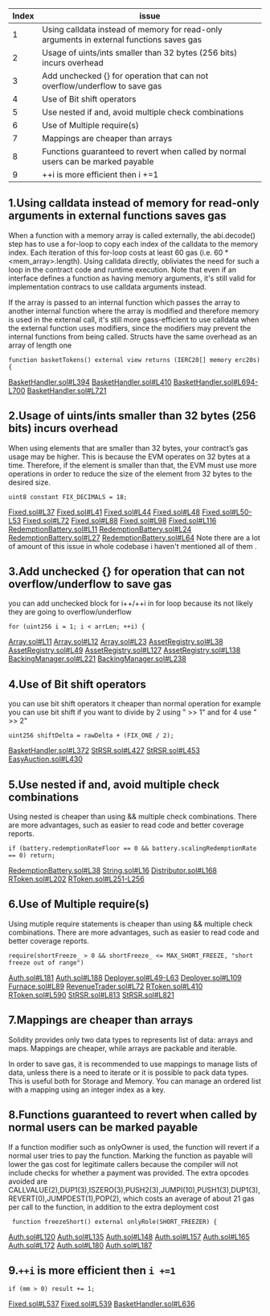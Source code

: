 | Index | issue                                                                                    |
|-------|------------------------------------------------------------------------------------------|
| 1     | Using calldata instead of memory for read-only arguments in external functions saves gas |
| 2     | Usage of uints/ints smaller than 32 bytes (256 bits) incurs overhead                     |
| 3     | Add unchecked {} for operation that can not overflow/underflow to save gas               |
| 4     | Use of Bit shift operators                                                               |
| 5     | Use nested if and, avoid multiple check combinations                                     |
| 6     | Use of Multiple require(s)                                                               |
| 7     | Mappings are cheaper than arrays                                                         |
| 8     | Functions guaranteed to revert when called by normal users can be marked payable         |
| 9     | ++i is more efficient then i +=1                                                         |

## 1.Using calldata instead of memory for read-only arguments in external functions saves gas
When a function with a memory array is called externally, the abi.decode() step has to use a for-loop to copy each index of the calldata to the memory index. Each iteration of this for-loop costs at least 60 gas (i.e. 60 * <mem_array>.length). Using calldata directly, obliviates the need for such a loop in the contract code and runtime execution. Note that even if an interface defines a function as having memory arguments, it's still valid for implementation contracs to use calldata arguments instead.

If the array is passed to an internal function which passes the array to another internal function where the array is modified and therefore memory is used in the external call, it's still more gass-efficient to use calldata when the external function uses modifiers, since the modifiers may prevent the internal functions from being called. Structs have the same overhead as an array of length one
```
function basketTokens() external view returns (IERC20[] memory erc20s) {
```
[BasketHandler.sol#L394](https://github.com/reserve-protocol/protocol/blob/df7ecadc2bae74244ace5e8b39e94bc992903158/contracts/p1/BasketHandler.sol#L394)
[BasketHandler.sol#L410](https://github.com/reserve-protocol/protocol/blob/df7ecadc2bae74244ace5e8b39e94bc992903158/contracts/p1/BasketHandler.sol#L410)
[BasketHandler.sol#L694-L700](https://github.com/reserve-protocol/protocol/blob/df7ecadc2bae74244ace5e8b39e94bc992903158/contracts/p1/BasketHandler.sol#L694-L700)
[BasketHandler.sol#L721](https://github.com/reserve-protocol/protocol/blob/df7ecadc2bae74244ace5e8b39e94bc992903158/contracts/p1/BasketHandler.sol#L721)

## 2.Usage of uints/ints smaller than 32 bytes (256 bits) incurs overhead                     
When using elements that are smaller than 32 bytes, your contract’s gas usage may be higher. This is because the EVM operates on 32 bytes at a time. Therefore, if the element is smaller than that, the EVM must use more operations in order to reduce the size of the element from 32 bytes to the desired size.
```
uint8 constant FIX_DECIMALS = 18;
```
[Fixed.sol#L37](https://github.com/reserve-protocol/protocol/blob/df7ecadc2bae74244ace5e8b39e94bc992903158/contracts/libraries/Fixed.sol#L37)
[Fixed.sol#L41](https://github.com/reserve-protocol/protocol/blob/df7ecadc2bae74244ace5e8b39e94bc992903158/contracts/libraries/Fixed.sol#L41)
[Fixed.sol#L44](https://github.com/reserve-protocol/protocol/blob/df7ecadc2bae74244ace5e8b39e94bc992903158/contracts/libraries/Fixed.sol#L44)
[Fixed.sol#L48](https://github.com/reserve-protocol/protocol/blob/df7ecadc2bae74244ace5e8b39e94bc992903158/contracts/libraries/Fixed.sol#L48)
[Fixed.sol#L50-L53](https://github.com/reserve-protocol/protocol/blob/df7ecadc2bae74244ace5e8b39e94bc992903158/contracts/libraries/Fixed.sol#L50-L53)
[Fixed.sol#L72](https://github.com/reserve-protocol/protocol/blob/df7ecadc2bae74244ace5e8b39e94bc992903158/contracts/libraries/Fixed.sol#L72)
[Fixed.sol#L88](https://github.com/reserve-protocol/protocol/blob/df7ecadc2bae74244ace5e8b39e94bc992903158/contracts/libraries/Fixed.sol#L88)
[Fixed.sol#L98](https://github.com/reserve-protocol/protocol/blob/df7ecadc2bae74244ace5e8b39e94bc992903158/contracts/libraries/Fixed.sol#L98)
[Fixed.sol#L116](https://github.com/reserve-protocol/protocol/blob/df7ecadc2bae74244ace5e8b39e94bc992903158/contracts/libraries/Fixed.sol#L116)
[RedemptionBattery.sol#L11](https://github.com/reserve-protocol/protocol/blob/df7ecadc2bae74244ace5e8b39e94bc992903158/contracts/libraries/RedemptionBattery.sol#L11)
[RedemptionBattery.sol#L24](https://github.com/reserve-protocol/protocol/blob/df7ecadc2bae74244ace5e8b39e94bc992903158/contracts/libraries/RedemptionBattery.sol#L24)
[RedemptionBattery.sol#L27](https://github.com/reserve-protocol/protocol/blob/df7ecadc2bae74244ace5e8b39e94bc992903158/contracts/libraries/RedemptionBattery.sol#L27)
[RedemptionBattery.sol#L64](https://github.com/reserve-protocol/protocol/blob/df7ecadc2bae74244ace5e8b39e94bc992903158/contracts/libraries/RedemptionBattery.sol#L64)
Note there are a lot of amount of this issue in whole codebase i haven't mentioned all of them .

## 3.Add unchecked {} for operation that can not overflow/underflow to save gas
you can add unchecked block for i++/++i in for loop because its not likely they are going to overflow/underflow
```
for (uint256 i = 1; i < arrLen; ++i) {
```
[Array.sol#L11](https://github.com/reserve-protocol/protocol/blob/df7ecadc2bae74244ace5e8b39e94bc992903158/contracts/libraries/Array.sol#L11)
[Array.sol#L12](https://github.com/reserve-protocol/protocol/blob/df7ecadc2bae74244ace5e8b39e94bc992903158/contracts/libraries/Array.sol#L12)
[Array.sol#L23](https://github.com/reserve-protocol/protocol/blob/df7ecadc2bae74244ace5e8b39e94bc992903158/contracts/libraries/Array.sol#L23)
[AssetRegistry.sol#L38](https://github.com/reserve-protocol/protocol/blob/df7ecadc2bae74244ace5e8b39e94bc992903158/contracts/p1/AssetRegistry.sol#L38)
[AssetRegistry.sol#L49](https://github.com/reserve-protocol/protocol/blob/df7ecadc2bae74244ace5e8b39e94bc992903158/contracts/p1/AssetRegistry.sol#L49)
[AssetRegistry.sol#L127](https://github.com/reserve-protocol/protocol/blob/df7ecadc2bae74244ace5e8b39e94bc992903158/contracts/p1/AssetRegistry.sol#L127)
[AssetRegistry.sol#L138](https://github.com/reserve-protocol/protocol/blob/df7ecadc2bae74244ace5e8b39e94bc992903158/contracts/p1/AssetRegistry.sol#L138)
[BackingManager.sol#L221](https://github.com/reserve-protocol/protocol/blob/df7ecadc2bae74244ace5e8b39e94bc992903158/contracts/p1/BackingManager.sol#L221)
[BackingManager.sol#L238](https://github.com/reserve-protocol/protocol/blob/df7ecadc2bae74244ace5e8b39e94bc992903158/contracts/p1/BackingManager.sol#L238)

## 4.Use of Bit shift operators
you can use bit shift operators it cheaper than normal operation for example you can use bit shift if you want to divide by 2 using " >> 1" and for 4 use " >> 2" 
```
uint256 shiftDelta = rawDelta + (FIX_ONE / 2);
```
[BasketHandler.sol#L372](https://github.com/reserve-protocol/protocol/blob/df7ecadc2bae74244ace5e8b39e94bc992903158/contracts/p1/BasketHandler.sol#L372)
[StRSR.sol#L427](https://github.com/reserve-protocol/protocol/blob/df7ecadc2bae74244ace5e8b39e94bc992903158/contracts/p1/StRSR.sol#L427)
[StRSR.sol#L453](https://github.com/reserve-protocol/protocol/blob/df7ecadc2bae74244ace5e8b39e94bc992903158/contracts/p1/StRSR.sol#L453)
[EasyAuction.sol#L430](https://github.com/reserve-protocol/protocol/blob/df7ecadc2bae74244ace5e8b39e94bc992903158/contracts/plugins/mocks/vendor/EasyAuction.sol#L430)

## 5.Use nested if and, avoid multiple check combinations
Using nested is cheaper than using && multiple check combinations. There are more advantages, such as easier to read code and better coverage reports.
```
if (battery.redemptionRateFloor == 0 && battery.scalingRedemptionRate == 0) return;
```
[RedemptionBattery.sol#L38](https://github.com/reserve-protocol/protocol/blob/df7ecadc2bae74244ace5e8b39e94bc992903158/contracts/libraries/RedemptionBattery.sol#L38)
[String.sol#L16](https://github.com/reserve-protocol/protocol/blob/df7ecadc2bae74244ace5e8b39e94bc992903158/contracts/libraries/String.sol#L16)
[Distributor.sol#L168](https://github.com/reserve-protocol/protocol/blob/df7ecadc2bae74244ace5e8b39e94bc992903158/contracts/p1/Distributor.sol#L168)
[RToken.sol#L202](https://github.com/reserve-protocol/protocol/blob/df7ecadc2bae74244ace5e8b39e94bc992903158/contracts/p1/RToken.sol#L202)
[RToken.sol#L251-L256](https://github.com/reserve-protocol/protocol/blob/df7ecadc2bae74244ace5e8b39e94bc992903158/contracts/p1/RToken.sol#L251-L256)

## 6.Use of Multiple require(s)
Using mutiple require statements is cheaper than using && multiple check combinations. There are more advantages, such as easier to read code and better coverage reports.
```
require(shortFreeze_ > 0 && shortFreeze_ <= MAX_SHORT_FREEZE, "short freeze out of range")
```
[Auth.sol#L181](https://github.com/reserve-protocol/protocol/blob/df7ecadc2bae74244ace5e8b39e94bc992903158/contracts/mixins/Auth.sol#L181)
[Auth.sol#L188](https://github.com/reserve-protocol/protocol/blob/df7ecadc2bae74244ace5e8b39e94bc992903158/contracts/mixins/Auth.sol#L188)
[Deployer.sol#L49-L63](https://github.com/reserve-protocol/protocol/blob/df7ecadc2bae74244ace5e8b39e94bc992903158/contracts/p1/Deployer.sol#L49-L63)
[Deployer.sol#L109](https://github.com/reserve-protocol/protocol/blob/df7ecadc2bae74244ace5e8b39e94bc992903158/contracts/p1/Deployer.sol#L109)
[Furnace.sol#L89](https://github.com/reserve-protocol/protocol/blob/df7ecadc2bae74244ace5e8b39e94bc992903158/contracts/p1/Furnace.sol#L89)
[RevenueTrader.sol#L72](https://github.com/reserve-protocol/protocol/blob/df7ecadc2bae74244ace5e8b39e94bc992903158/contracts/p1/RevenueTrader.sol#L72)
[RToken.sol#L410](https://github.com/reserve-protocol/protocol/blob/df7ecadc2bae74244ace5e8b39e94bc992903158/contracts/p1/RToken.sol#L410)
[RToken.sol#L590](https://github.com/reserve-protocol/protocol/blob/df7ecadc2bae74244ace5e8b39e94bc992903158/contracts/p1/RToken.sol#L590)
[StRSR.sol#L813](https://github.com/reserve-protocol/protocol/blob/df7ecadc2bae74244ace5e8b39e94bc992903158/contracts/p1/StRSR.sol#L813)
[StRSR.sol#L821](https://github.com/reserve-protocol/protocol/blob/df7ecadc2bae74244ace5e8b39e94bc992903158/contracts/p1/StRSR.sol#L821)

## 7.Mappings are cheaper than arrays
Solidity provides only two data types to represents list of data: arrays and maps. Mappings are cheaper, while arrays are packable and iterable.

In order to save gas, it is recommended to use mappings to manage lists of data, unless there is a need to iterate or it is possible to pack data types. This is useful both for Storage and Memory. You can manage an ordered list with a mapping using an integer index as a key.

## 8.Functions guaranteed to revert when called by normal users can be marked payable
If a function modifier such as onlyOwner is used, the function will revert if a normal user tries to pay the function. Marking the function as payable will lower the gas cost for legitimate callers because the compiler will not include checks for whether a payment was provided. The extra opcodes avoided are
CALLVALUE(2),DUP1(3),ISZERO(3),PUSH2(3),JUMPI(10),PUSH1(3),DUP1(3),REVERT(0),JUMPDEST(1),POP(2), which costs an average of about 21 gas per call to the function, in addition to the extra deployment cost
```
 function freezeShort() external onlyRole(SHORT_FREEZER) {
```
[Auth.sol#L120](https://github.com/reserve-protocol/protocol/blob/df7ecadc2bae74244ace5e8b39e94bc992903158/contracts/mixins/Auth.sol#L120)
[Auth.sol#L135](https://github.com/reserve-protocol/protocol/blob/df7ecadc2bae74244ace5e8b39e94bc992903158/contracts/mixins/Auth.sol#L135)
[Auth.sol#L148](https://github.com/reserve-protocol/protocol/blob/df7ecadc2bae74244ace5e8b39e94bc992903158/contracts/mixins/Auth.sol#L148)
[Auth.sol#L157](https://github.com/reserve-protocol/protocol/blob/df7ecadc2bae74244ace5e8b39e94bc992903158/contracts/mixins/Auth.sol#L157)
[Auth.sol#L165](https://github.com/reserve-protocol/protocol/blob/df7ecadc2bae74244ace5e8b39e94bc992903158/contracts/mixins/Auth.sol#L165)
[Auth.sol#L172](https://github.com/reserve-protocol/protocol/blob/df7ecadc2bae74244ace5e8b39e94bc992903158/contracts/mixins/Auth.sol#L172)
[Auth.sol#L180](https://github.com/reserve-protocol/protocol/blob/df7ecadc2bae74244ace5e8b39e94bc992903158/contracts/mixins/Auth.sol#L180)
[Auth.sol#L187](https://github.com/reserve-protocol/protocol/blob/df7ecadc2bae74244ace5e8b39e94bc992903158/contracts/mixins/Auth.sol#L187)

## 9.`++i` is more efficient then `i +=1`
```
if (mm > 0) result += 1;
```
[Fixed.sol#L537](https://github.com/reserve-protocol/protocol/blob/df7ecadc2bae74244ace5e8b39e94bc992903158/contracts/libraries/Fixed.sol#L537)
[Fixed.sol#L539](https://github.com/reserve-protocol/protocol/blob/df7ecadc2bae74244ace5e8b39e94bc992903158/contracts/libraries/Fixed.sol#L539)
[BasketHandler.sol#L636](https://github.com/reserve-protocol/protocol/blob/df7ecadc2bae74244ace5e8b39e94bc992903158/contracts/p1/BasketHandler.sol#L636)
